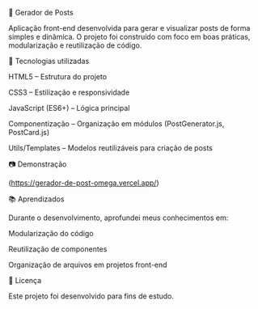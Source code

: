 📌 Gerador de Posts

Aplicação front-end desenvolvida para gerar e visualizar posts de forma simples e dinâmica. O projeto foi construído com foco em boas práticas, modularização e reutilização de código.

🚀 Tecnologias utilizadas

HTML5 – Estrutura do projeto

CSS3 – Estilização e responsividade

JavaScript (ES6+) – Lógica principal

Componentização – Organização em módulos (PostGenerator.js, PostCard.js)

Utils/Templates – Modelos reutilizáveis para criação de posts

📷 Demonstração

(https://gerador-de-post-omega.vercel.app/)

📚 Aprendizados

Durante o desenvolvimento, aprofundei meus conhecimentos em:

Modularização do código

Reutilização de componentes

Organização de arquivos em projetos front-end

📝 Licença

Este projeto foi desenvolvido para fins de estudo.
